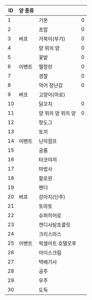 
| ID  | 양 종류 |             |     |
| --- | ---- | ----------- | --- |
| 1   |      | 기본          | 0   |
| 2   |      | 초밥          | 0   |
| 3   | 버프   | 거북이(부기)     | 0   |
| 4   |      | 양 위의 양      | 0   |
| 5   |      | 꽃밭          | 0   |
| 6   | 이벤트  | 헬창런         | 0   |
| 7   |      | 경찰          | 0   |
| 8   |      | 악어 장난감      | 0   |
| 9   | 버프   | 고양이(마로)     |     |
| 10  |      | 닭꼬치         | 0   |
| 11  |      | 양 위의 양 위의 양 | 0   |
| 12  |      | 핫도그         |     |
| 13  |      | 토끼          |     |
| 14  | 이벤트  | 닌자점프        |     |
| 15  |      | 공룡          |     |
| 16  |      | 타코야끼        |     |
| 17  |      | 마법사         |     |
| 18  |      | 할로윈         |     |
| 19  |      | 팬더          |     |
| 20  | 버프   | 강아지(단추)     |     |
| 21  |      | 토마토         |     |
| 22  |      | 슈퍼히어로       |     |
| 23  |      | 캔디사탕초콜릿     |     |
| 24  |      | 크리스마스       |     |
| 25  | 이벤트  | 픽셀아트 호텔오후   |     |
| 26  |      | 아이스크림       |     |
| 27  |      | 택배기사        |     |
| 28  |      | 공주          |     |
| 29  |      | 우주          |     |
| 30  |      | 도둑          |     |
